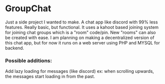 # GroupChat

Just a side project I wanted to make. A chat app like discord with 99% less features. Really basic, but functional.
It uses a kahoot based joining system for joining chat groups which is a "room" code/pin. New "rooms" can also be created with ease. 
I am planning on making a decentralized version of this chat app, but for now it runs on a web server using PHP and MYSQL for backend.

### Possible additions:
Add lazy loading for messages (like discord) ex: when scrolling upwards, the messages start loading in from the past.
